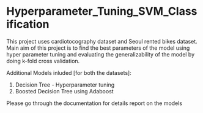 # Hyperparameter_Tuning_SVM_Classification
This project uses cardiotocography dataset and Seoul rented bikes dataset. Main aim of this project is to find the best parameters of the model using hyper parameter tuning and evaluating the generalizability of the model by doing k-fold cross validation.

Additional Models inluded [for both the datasets]:
1) Decision Tree - Hyperparameter tuning
2) Boosted Decision Tree using Adaboost

Please go through the documentation for details report on the models
